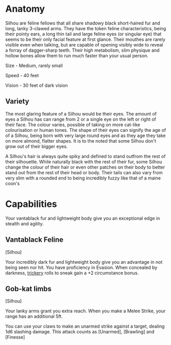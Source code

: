 # Anatomy
Silhou are feline fellows that all share shadowy black short-haired fur and long, lanky 3-clawed arms. They have the token feline characteristics, being their pointy ears, a long thin tail and large feline eyes (or singular eye) that seems to be their only facial feature at first glance. Their mouthes are rarely visible even when talking, but are capable of opening visibly wide to reveal a forray of dagger-sharp teeth. Their high metabolism, slim physique and hollow bones allow them to run much faster than your usual person.

Size - Medium, rarely small

Speed - 40 feet

Vision - 30 feet of dark vision

## Variety
The most glaring feature of a Silhou would be their eyes. The amount of eyes a Silhou has can range from 2 or a single eye on the left or right of their face. The colour varies, possible of taking on more cat-like colourisation or human tones. The shape of their eyes can signify the age of of a Silhou, being born with very large round eyes and as they age they take on more almond, flatter shapes. It is to the noted that some Silhou don't grow out of their bigger eyes.

A Silhou's hair is always quite spiky and defined to stand outfrom the rest of their silhouette. While naturally black with the rest of their fur, some Silhou change the colour of their hair or even other patches on their body to better stand out from the rest of their head or body. Their tails can also vary from very slim with a rounded end to being incredibly fuzzy like that of a maine coon's

#  Capabilities
Your vantablack fur and lightweight body give you an exceptional edge in stealth and agility.

## Vantablack Feline
[Silhou]

Your incredibly dark fur and lightweight body give you an advantage in not being seen nor hit. You have proficiency in Evasion. When concealed by darkness, [trickery](.\Rules\Character_Creation\Skills-&-Saves.md###Trickery) rolls to sneak gain a +2 circumstance bonus.

## Gob-kat limbs
[Silhou]

Your lanky arms grant you extra reach. When you make a Melee Strike, your range has an additional 5ft.

You can use your claws to make an unarmed strike against a target, dealing 1d6 slashing damage. This attack counts as [Unarmed], [Brawling] and [Finesse]
